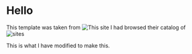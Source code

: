# Hello

This template was taken from ![This site](https://play.teleporthq.io/projects/creative-agency-page-ee2nbg/editor/687b77c3-cc11-499e-8c2e-32216e1beed0)
I had browsed their catalog of ![sites](https://play.teleporthq.io)

This is what I have modified to make this.
